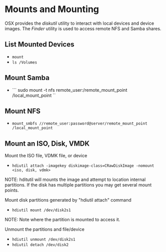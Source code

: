 # Mounts and Mounting #

OSX provides the *diskutil* utility to interact with local devices and device images. The *Finder* utility is used to access remote NFS and Samba shares.

## List Mounted Devices ##

 * ``` mount ```
 * ``` ls /Volumes ```

## Mount Samba ##

 * ``` sudo mount -t nfs remote_user:/remote_mount_point /local_mount_point ``

## Mount NFS ##

 * ``` mount_smbfs //remote_user:password@server/remote_mount_point /local_mount_point ```

## Mount an ISO, Disk, VMDK ##

Mount the ISO file, VDMK file, or device

 * ``` hdiutil attach -imagekey diskimage-class=CRawDiskImage -nomount <iso, disk, vdmk> ```

NOTE: hditutil will mounts the image and attempt to location internal partitions. If the disk has multiple partitions you may get several mount points.

Mount disk partitions generated by "hdiutil attach" command 

 * ``` hdiutil mount /dev/disk2s1 ```

NOTE: Note where the partition is mounted to access it.

Unmount the partitions and file/device

 * ``` hdiutil unmount /dev/disk2s1 ```
 * ``` hdiutil detach /dev/disk2 ```
